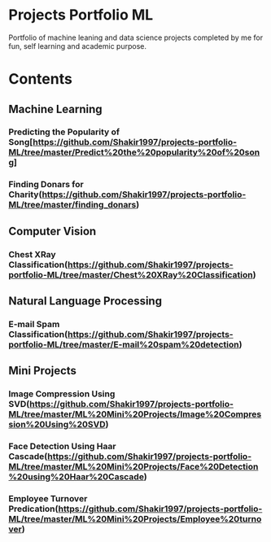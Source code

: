 # Projects Portfolio ML
Portfolio of machine leaning and data science projects completed by me for fun, self learning and academic purpose.

# Contents

## Machine Learning

### Predicting the Popularity of Song[https://github.com/Shakir1997/projects-portfolio-ML/tree/master/Predict%20the%20popularity%20of%20song]

### Finding Donars for Charity(https://github.com/Shakir1997/projects-portfolio-ML/tree/master/finding_donars)


## Computer Vision

### Chest XRay Classification(https://github.com/Shakir1997/projects-portfolio-ML/tree/master/Chest%20XRay%20Classification)


## Natural Language Processing

### E-mail Spam Classification(https://github.com/Shakir1997/projects-portfolio-ML/tree/master/E-mail%20spam%20detection)

## Mini Projects

### Image Compression Using SVD(https://github.com/Shakir1997/projects-portfolio-ML/tree/master/ML%20Mini%20Projects/Image%20Compression%20Using%20SVD)

### Face Detection Using Haar Cascade(https://github.com/Shakir1997/projects-portfolio-ML/tree/master/ML%20Mini%20Projects/Face%20Detection%20using%20Haar%20Cascade)

### Employee Turnover Predication(https://github.com/Shakir1997/projects-portfolio-ML/tree/master/ML%20Mini%20Projects/Employee%20turnover)
